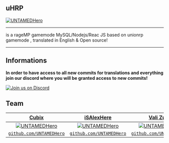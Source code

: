 ## uHRP 
[![UNTAMEDHero](https://i.imgur.com/b3eXTtt.gif)](https://untamedhero.com) 
___
is a rageMP gamemode MySQL/Nodejs/Reac JS based on unionrp gamemode , translated in English & Open source!
___
## Informations
**In order to have access to all new commits for translations and everything join our discord where you will be granted access to new commits!**

[![Join us on Discord](https://discordapp.com/api/guilds/542217413274370070/widget.png?style=banner4)](https://discord.gg/khpRnAZ
)

## Team

| <a href="https://untamedhero.com/" target="_blank">**Cubix**</a> | <a href="https://untamedhero.com/" target="_blank">**iSAlexHere**</a> | <a href="https://untamedhero.com/" target="_blank">**Vali Zum**</a> |
| :---: |:---:| :---:|
| [![UNTAMEDHero](https://avatars1.githubusercontent.com/u/14930068?v=3&s=200)](https://forum.untamedhero.com)    | [![UNTAMEDHero](https://avatars1.githubusercontent.com/u/14930068?v=3&s=200)](https://forum.untamedhero.com) | [![UNTAMEDHero](https://avatars1.githubusercontent.com/u/14930068?v=3&s=200)](https://forum.untamedhero.com)  |
| <a href="https://github.com/UNTAMEDHero/UNTAMEDHero" target="_blank">`github.com/UNTAMEDHero`</a> | <a href="http://github.com/UNTAMEDHero" target="_blank">`github.com/UNTAMEDHero`</a> | <a href="http://github.com/UNTAMEDHero" target="_blank">`github.com/UNTAMEDHero`</a> |
